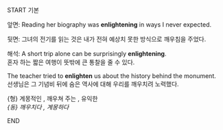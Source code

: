 START
기본

앞면:
Reading her biography was **enlightening** in ways I never expected.

뒷면:
그녀의 전기를 읽는 것은 내가 전혀 예상치 못한 방식으로 깨우침을 주었다.

해석:
A short trip alone can be surprisingly **enlightening**.  
혼자 하는 짧은 여행이 뜻밖에 큰 통찰을 줄 수 있다.

The teacher tried to **enlighten** us about the history behind the monument.  
선생님은 그 기념비 뒤에 숨은 역사에 대해 우리를 깨우치려 노력했다.

{형} 계몽적인 , 깨우쳐 주는 , 유익한  
*{동} 깨우치다 , 계몽하다*
<!--ID: 1746697664795-->
END